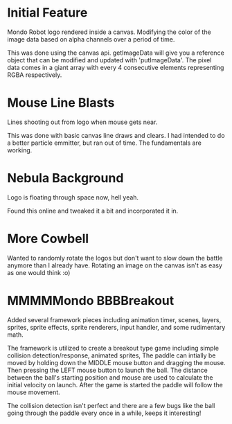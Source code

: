 # Initial Feature #
Mondo Robot logo rendered inside a canvas. Modifying the color of the image data based on alpha channels over a period of time. 

This was done using the canvas api. getImageData will give you a reference object that can be modified and updated with 'putImageData'. The pixel data comes in a giant array with every 4 consecutive elements representing RGBA respectively. 

# Mouse Line Blasts #
Lines shooting out from logo when mouse gets near.

This was done with basic canvas line draws and clears. I had intended to do a better particle emmitter, but ran out of time. The fundamentals are working.

# Nebula Background #
Logo is floating through space now, hell yeah.

Found this online and tweaked it a bit and incorporated it in.

# More Cowbell #
Wanted to randomly rotate the logos but don't want to slow down the battle anymore than I already have. Rotating an image on the canvas isn't as easy as one would think :o)


# MMMMMondo BBBBreakout #
Added several framework pieces including animation timer, scenes, layers, sprites, sprite effects, sprite renderers, input handler, and some rudimentary math.

The framework is utilized to create a breakout type game including simple collision detection/response, animated sprites, 
The paddle can intially be moved by holding down the MIDDLE mouse button and dragging the mouse. Then pressing the LEFT mouse button to
launch the ball. The distance between the ball's starting position and mouse are used to calculate the initial velocity on launch. After
the game is started the paddle will follow the mouse movement.

The collision detection isn't perfect and there are a few bugs like the ball going through the paddle every once in a while, keeps it interesting!